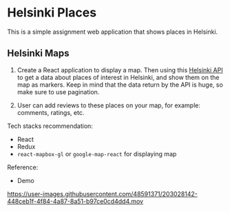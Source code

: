 # Helsinki Places

This is a simple assignment web application that shows places in Helsinki.

## Helsinki Maps

1. Create a React application to display a map. Then using this [Helsinki API](https://open-api.myhelsinki.fi/doc) to get a data about places of interest in Helsinki, and show them on the map as markers. Keep in mind that the data return by the API is huge, so make sure to use pagination.

2. User can add reviews to these places on your map, for example: comments, ratings, etc.


Tech stacks recommendation:

- React
- Redux
- `react-mapbox-gl` or `google-map-react`
  for displaying map

Reference:

- Demo

https://user-images.githubusercontent.com/48591371/203028142-448ceb1f-4f84-4a87-8a51-b97ce0cd4dd4.mov

